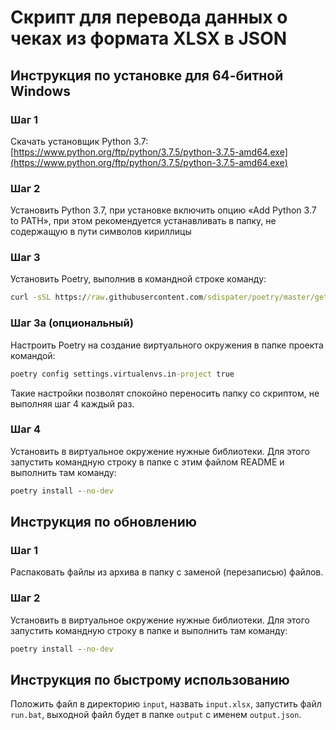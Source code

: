# Скрипт для перевода данных о чеках из формата XLSX в JSON

## Инструкция по установке для 64-битной Windows

### Шаг 1

Скачать установщик Python 3.7: [https://www.python.org/ftp/python/3.7.5/python-3.7.5-amd64.exe](https://www.python.org/ftp/python/3.7.5/python-3.7.5-amd64.exe)

### Шаг 2

Установить Python 3.7, при установке включить опцию «Add Python 3.7 to PATH», при этом рекомендуется устанавливать в папку, не содержащую в пути символов кириллицы

### Шаг 3

Установить Poetry, выполнив в командной строке команду:

```bat
curl -sSL https://raw.githubusercontent.com/sdispater/poetry/master/get-poetry.py | python
```

### Шаг 3а (опциональный)

Настроить Poetry на создание виртуального окружения в папке проекта командой:

```bat
poetry config settings.virtualenvs.in-project true
```

Такие настройки позволят спокойно переносить папку со скриптом, не выполняя шаг 4 каждый раз.

### Шаг 4

Установить в виртуальное окружение нужные библиотеки. Для этого запустить командную строку в папке с этим файлом README и выполнить там команду:

```bat
poetry install --no-dev
```

## Инструкция по обновлению

### Шаг 1

Распаковать файлы из архива в папку с заменой (перезаписью) файлов.

### Шаг 2

Установить в виртуальное окружение нужные библиотеки. Для этого запустить командную строку в папке и выполнить там команду:

```bat
poetry install --no-dev
```

## Инструкция по быстрому использованию

Положить файл в директорию `input`, назвать `input.xlsx`, запустить файл `run.bat`, выходной файл будет в папке `output` с именем `output.json`.
